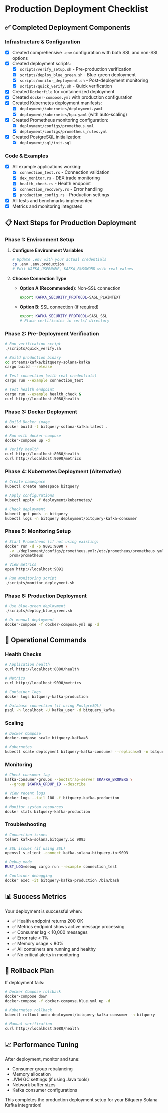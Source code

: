 # Production Deployment Checklist

## ✅ Completed Deployment Components

### Infrastructure & Configuration
- [x] Created comprehensive `.env` configuration with both SSL and non-SSL options
- [x] Created deployment scripts:
  - [x] `scripts/verify_setup.sh` - Pre-production verification
  - [x] `scripts/deploy_blue_green.sh` - Blue-green deployment
  - [x] `scripts/monitor_deployment.sh` - Post-deployment monitoring
  - [x] `scripts/quick_verify.sh` - Quick verification
- [x] Created `Dockerfile` for containerized deployment
- [x] Created `docker-compose.yml` with production configuration
- [x] Created Kubernetes deployment manifests:
  - [x] `deployment/kubernetes/deployment.yaml`
  - [x] `deployment/kubernetes/hpa.yaml` (with auto-scaling)
- [x] Created Prometheus monitoring configuration:
  - [x] `deployment/configs/prometheus.yml`
  - [x] `deployment/configs/prometheus_rules.yml`
- [x] Created PostgreSQL initialization:
  - [x] `deployment/sql/init.sql`

### Code & Examples
- [x] All example applications working:
  - [x] `connection_test.rs` - Connection validation
  - [x] `dex_monitor.rs` - DEX trade monitoring
  - [x] `health_check.rs` - Health endpoint
  - [x] `connection_recovery.rs` - Error handling
  - [x] `production_config.rs` - Production settings
- [x] All tests and benchmarks implemented
- [x] Metrics and monitoring integrated

## 📋 Next Steps for Production Deployment

### Phase 1: Environment Setup
1. **Configure Environment Variables**
   ```bash
   # Update .env with your actual credentials
   cp .env .env.production
   # Edit KAFKA_USERNAME, KAFKA_PASSWORD with real values
   ```

2. **Choose Connection Type**
   - **Option A (Recommended)**: Non-SSL connection
     ```bash
     export KAFKA_SECURITY_PROTOCOL=SASL_PLAINTEXT
     ```
   - **Option B**: SSL connection (if required)
     ```bash
     export KAFKA_SECURITY_PROTOCOL=SASL_SSL
     # Place certificates in certs/ directory
     ```

### Phase 2: Pre-Deployment Verification
```bash
# Run verification script
./scripts/quick_verify.sh

# Build production binary
cd streams/kafka/bitquery-solana-kafka
cargo build --release

# Test connection (with real credentials)
cargo run --example connection_test

# Test health endpoint
cargo run --example health_check &
curl http://localhost:8080/health
```

### Phase 3: Docker Deployment
```bash
# Build Docker image
docker build -t bitquery-solana-kafka:latest .

# Run with docker-compose
docker-compose up -d

# Verify health
curl http://localhost:8080/health
curl http://localhost:9090/metrics
```

### Phase 4: Kubernetes Deployment (Alternative)
```bash
# Create namespace
kubectl create namespace bitquery

# Apply configurations
kubectl apply -f deployment/kubernetes/

# Check deployment
kubectl get pods -n bitquery
kubectl logs -n bitquery deployment/bitquery-kafka-consumer
```

### Phase 5: Monitoring Setup
```bash
# Start Prometheus (if not using existing)
docker run -d -p 9091:9090 \
  -v ./deployment/configs/prometheus.yml:/etc/prometheus/prometheus.yml \
  prom/prometheus

# View metrics
open http://localhost:9091

# Run monitoring script
./scripts/monitor_deployment.sh
```

### Phase 6: Production Deployment
```bash
# Use blue-green deployment
./scripts/deploy_blue_green.sh

# Or manual deployment
docker-compose -f docker-compose.yml up -d
```

## 🔧 Operational Commands

### Health Checks
```bash
# Application health
curl http://localhost:8080/health

# Metrics
curl http://localhost:9090/metrics

# Container logs
docker logs bitquery-kafka-production

# Database connection (if using PostgreSQL)
psql -h localhost -U kafka_user -d bitquery_kafka
```

### Scaling
```bash
# Docker Compose
docker-compose scale bitquery-kafka=3

# Kubernetes
kubectl scale deployment bitquery-kafka-consumer --replicas=5 -n bitquery
```

### Monitoring
```bash
# Check consumer lag
kafka-consumer-groups --bootstrap-server $KAFKA_BROKERS \
  --group $KAFKA_GROUP_ID --describe

# View recent logs
docker logs --tail 100 -f bitquery-kafka-production

# Monitor system resources
docker stats bitquery-kafka-production
```

### Troubleshooting
```bash
# Connection issues
telnet kafka-solana.bitquery.io 9093

# SSL issues (if using SSL)
openssl s_client -connect kafka-solana.bitquery.io:9093

# Debug mode
RUST_LOG=debug cargo run --example connection_test

# Container debugging
docker exec -it bitquery-kafka-production /bin/bash
```

## 📊 Success Metrics

Your deployment is successful when:
- ✅ Health endpoint returns 200 OK
- ✅ Metrics endpoint shows active message processing
- ✅ Consumer lag < 10,000 messages
- ✅ Error rate < 1%
- ✅ Memory usage < 80%
- ✅ All containers are running and healthy
- ✅ No critical alerts in monitoring

## 🚨 Rollback Plan

If deployment fails:
```bash
# Docker Compose rollback
docker-compose down
docker-compose -f docker-compose.blue.yml up -d

# Kubernetes rollback
kubectl rollout undo deployment/bitquery-kafka-consumer -n bitquery

# Manual verification
curl http://localhost:8080/health
```

## 📈 Performance Tuning

After deployment, monitor and tune:
- Consumer group rebalancing
- Memory allocation
- JVM GC settings (if using Java tools)
- Network buffer sizes
- Kafka consumer configurations

This completes the production deployment setup for your Bitquery Solana Kafka integration!

